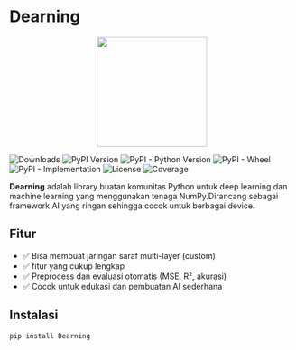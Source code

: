 # Dearning

<p align="center">
  <img src="https://raw.githubusercontent.com/maker-games/Logo-Dearning/main/logo8_27_84623.png"
 width=195">
</p>

![Downloads](https://static.pepy.tech/personalized-badge/dearning?period=total&units=INTERNATIONAL_SYSTEM&left_color=BLUE&right_color=LIGHTGREY&left_text=downloads)
![PyPI Version](https://img.shields.io/pypi/v/dearning)
![PyPI - Python Version](https://img.shields.io/pypi/pyversions/dearning)
![PyPI - Wheel](https://img.shields.io/pypi/wheel/dearning)
![PyPI - Implementation](https://img.shields.io/pypi/implementation/dearning)
![License](https://img.shields.io/pypi/l/dearning)
![Coverage](https://codecov.io/gh/username/repo/branch/main/graph/badge.svg)

**Dearning** adalah library buatan komunitas Python untuk deep learning dan machine learning yang menggunakan tenaga NumPy.Dirancang sebagai framework AI yang ringan sehingga cocok untuk berbagai device.

## Fitur

- ✅ Bisa membuat jaringan saraf multi-layer (custom)
- ✅ fitur yang cukup lengkap
- ✅ Preprocess dan evaluasi otomatis (MSE, R², akurasi)
- ✅ Cocok untuk edukasi dan pembuatan AI sederhana

## Instalasi

```bash
pip install Dearning

